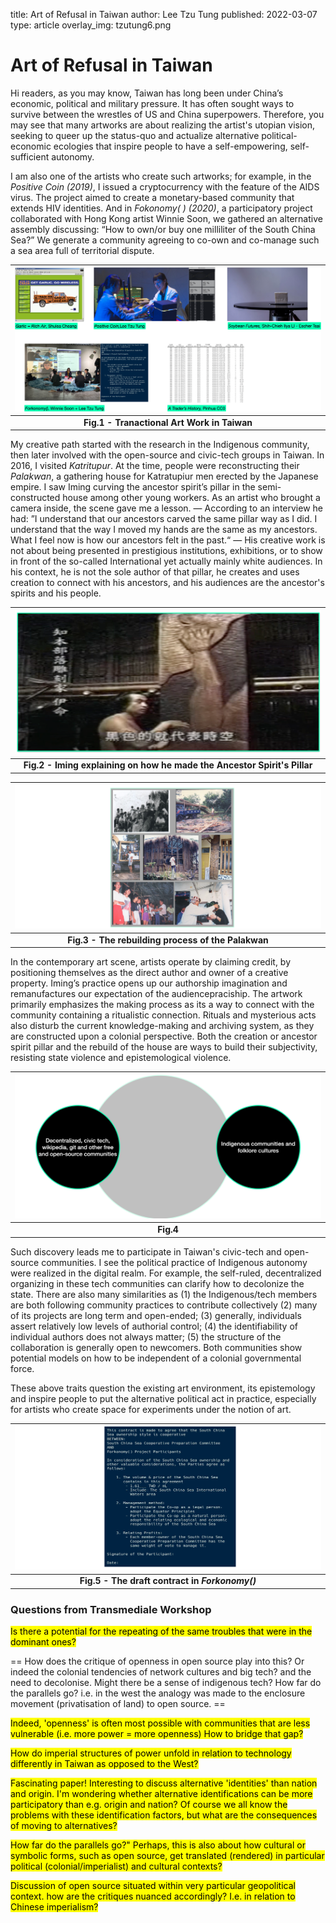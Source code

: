 title: Art of Refusal in Taiwan
author: Lee Tzu Tung
published: 2022-03-07
type: article
overlay_img: tzutung6.png




# Art of Refusal in Taiwan


Hi readers, as you may know, Taiwan has long been under China’s economic, political and military pressure. It has often sought ways to survive between the wrestles of US and China superpowers. Therefore, you may see that many artworks are about realizing the artist's utopian vision, seeking to queer up the status-quo and actualize alternative political-economic ecologies that inspire people to have a self-empowering, self-sufficient autonomy.

I am also one of the artists who create such artworks; for example, in the *Positive Coin (2019)*, I issued a cryptocurrency with the feature of the AIDS virus. The project aimed to create a monetary-based community that extends HIV identities. And in *Fokonomy( ) (2020)*, a participatory project collaborated with Hong Kong artist Winnie Soon, we gathered an alternative assembly discussing: “How to own/or buy one milliliter of the South China Sea?” We generate a community agreeing to co-own and co-manage such a sea area full of territorial dispute.

|![Transactional art artworks in Taiwan](/static/img/tzutung1.png)|
|:---:|
| <b> Fig.1 - Tranactional Art Work in Taiwan</b> |



My creative path started with the research in the Indigenous community, then later involved with the open-source and civic-tech groups in Taiwan. In 2016, I visited *Katritupur*. At the time, people were reconstructing their *Palakwan*, a gathering house for Katratupiur men erected by the Japanese empire. I saw Iming curving the ancestor spirit’s pillar in the semi-constructed house among other young workers. As an artist who brought a camera inside, the scene gave me a lesson. — According to an interview he had: ”I understand that our ancestors carved the same pillar way as I did. I understand that the way I moved my hands are the same as my ancestors. What I feel now is how our ancestors felt in the past.“ — His creative work is not about being presented in prestigious institutions, exhibitions, or to show in front of the so-called International yet actually mainly white audiences. In his context, he is not the sole author of that pillar, he creates and uses creation to connect with his ancestors, and his audiences are the ancestor's spirits and his people.


|![Iming's Ancestor Spirit's Pillar](/static/img/tzutung2.png)|
|:---:|
| <b> Fig.2 - Iming explaining on how he made the Ancestor Spirit's Pillar</b> |

|![Rebuilding the Palakwan](/static/img/tzutung3.png)|
|:---:|
| <b> Fig.3 - The rebuilding process of the Palakwan </b> |

In the contemporary art scene, artists operate by claiming credit, by positioning themselves as the direct author and owner of a creative property. Iming’s practice opens up our authorship imagination and remanufactures our expectation of the audiencepraciship. The artwork primarily emphasizes the making process as its a way to connect with the community containing a ritualistic connection. Rituals and mysterious acts also disturb the current knowledge-making and archiving system, as they are constructed upon a colonial perspective. Both the creation or ancestor spirit pillar and the rebuild of the house are ways to build their subjectivity, resisting state violence and epistemological violence.

|![between Indignous community and Free and Open Source Community](/static/img/tzutung4.png)|
|:---:|
| <b> Fig.4 </b> |

 Such discovery leads me to participate in Taiwan's civic-tech and open-source communities. I see the political practice of Indigenous autonomy were realized in the digital realm. For example, the self-ruled, decentralized organizing in these tech communities can clarify how to decolonize the state. There are also many similarities as (1) the Indigenous/tech members are both following community practices to contribute collectively (2) many of its projects are long term and open-ended; (3) generally, individuals assert relatively low levels of authorial control; (4) the identifiability of individual authors does not always matter; (5) the structure of the collaboration is generally open to newcomers. Both communities show potential models on how to be independent of a colonial governmental force.

These above traits question the existing art environment, its epistemology and inspire people to put the alternative political act in practice, especially for artists who create space for experiments under the notion of art.

|![Contract in Forkonomy()](/static/img/tzutung5.png)|
|:---:|
| <b> Fig.5 - The draft contract in *Forkonomy()* </b> |



### Questions from Transmediale Workshop


<mark> Is there a potential for the repeating of the same troubles that were in the dominant ones? </mark>



== How does the critique of openness in open source play into this? Or indeed the colonial tendencies of network cultures and big tech? and the need to decolonise. Might there be a sense of indigenous tech? How far do the parallels go?
i.e. in the west the analogy was made to the enclosure movement (privatisation of land) to open source. ==


<mark> Indeed, 'openness' is often most possible with communities that are less vulnerable (i.e. more power = more openness)  How to bridge that gap? </mark>


<mark> How do imperial structures of power unfold in relation to technology differently in Taiwan as opposed to the West? </mark>

<mark> Fascinating paper! Interesting to discuss alternative 'identities' than nation and origin. I'm wondering whether alternative identifications can be more participatory than e.g. origin and nation? Of course we all know the problems with these identification factors, but what are the consequences of moving to alternatives? </mark>

<mark> How far do the parallels go?" Perhaps, this is also about how cultural or symbolic forms, such as open source, get translated (rendered) in particular political (colonial/imperialist) and cultural contexts? </mark>


<mark> Discussion of open source situated within very particular geopolitical context. how are the critiques nuanced accordingly? I.e. in relation to Chinese imperialism? </mark>
